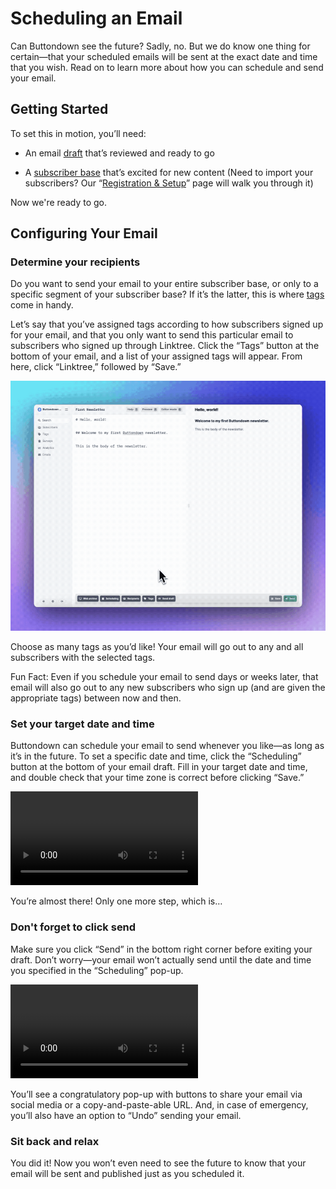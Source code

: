 ﻿# Scheduling an Email

Can Buttondown see the future? Sadly, no. But we do know one thing for certain—that your scheduled emails will be sent at the exact date and time that you wish. Read on to learn more about how you can schedule and send your email.

## Getting Started

To set this in motion, you’ll need:

-   An email [draft](https://docs.buttondown.email/getting-started/registration-and-setup#draft-your-first-newsletter) that’s reviewed and ready to go
    
-   A [subscriber base](https://docs.buttondown.email/getting-started/building-your-subscriber-base) that’s excited for new content (Need to import your subscribers? Our “[Registration & Setup](https://docs.buttondown.email/getting-started/registration-and-setup#import-your-subscribers)” page will walk you through it)

Now we're ready to go.

## Configuring Your Email

### Determine your recipients

Do you want to send your email to your entire subscriber base, or only to a specific segment of your subscriber base? If it’s the latter, this is where [tags](https://docs.buttondown.email/api-reference/tags) come in handy. 

Let’s say that you’ve assigned tags according to how subscribers signed up for your email, and that you only want to send this particular email to subscribers who signed up through Linktree. Click the “Tags” button at the bottom of your email, and a list of your assigned tags will appear. From here, click “Linktree,” followed by “Save.” 


![Pop-up for selecting tags](https://github.com/madelinezday/buttondown/blob/main/images/email-interface/scheduling-email:pop-up-for-selecting-tags.gif?raw=true)

Choose as many tags as you’d like! Your email will go out to any and all subscribers with the selected tags.

Fun Fact: Even if you schedule your email to send days or weeks later, that email will also go out to any new subscribers who sign up (and are given the appropriate tags) between now and then.

### Set your target date and time

Buttondown can schedule your email to send whenever you like—as long as it’s in the future. To set a specific date and time, click the “Scheduling” button at the bottom of your email draft. Fill in your target date and time, and double check that your time zone is correct before clicking “Save.”

![Pop-up for selecting date and time](https://github.com/madelinezday/buttondown/blob/main/images/email-interface/scheduling-email:pop-up-for-selecting-date-and-time.mp4?raw=true)

You’re almost there! Only one more step, which is…

### Don't forget to click send

Make sure you click “Send” in the bottom right corner before exiting your draft. Don’t worry—your email won’t actually send until the date and time you specified in the “Scheduling” pop-up.

!["Send" Button](https://github.com/madelinezday/buttondown/blob/main/images/email-interface/scheduling-email:pop-up-for-selecting-date-and-time.mp4?raw=true)

You’ll see a congratulatory pop-up with buttons to share your email via social media or a copy-and-paste-able URL. And, in case of emergency, you’ll also have an option to “Undo” sending your email.

### Sit back and relax

You did it! Now you won’t even need to see the future to know that your email will be sent and published just as you scheduled it.
